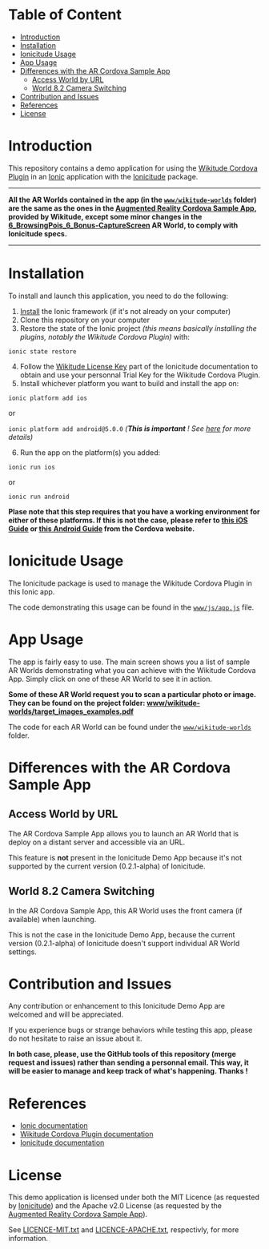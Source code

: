 # Table of Content
<!-- START doctoc generated TOC please keep comment here to allow auto update -->
<!-- DON'T EDIT THIS SECTION, INSTEAD RE-RUN doctoc TO UPDATE -->


- [Introduction](#introduction)
- [Installation](#installation)
- [Ionicitude Usage](#ionicitude-usage)
- [App Usage](#app-usage)
- [Differences with the AR Cordova Sample App](#differences-with-the-ar-cordova-sample-app)
  - [Access World by URL](#access-world-by-url)
  - [World 8.2 Camera Switching](#world-82-camera-switching)
- [Contribution and Issues](#contribution-and-issues)
- [References](#references)
- [License](#license)

<!-- END doctoc generated TOC please keep comment here to allow auto update -->

# Introduction
This repository contains a demo application for using the [Wikitude Cordova Plugin](http://www.wikitude.com/developer/documentation/phonegap) in an [Ionic](http://ionicframework.com/) application with the [Ionicitude](https://github.com/Tazaf/ionicitude) package.

---
**All the AR Worlds contained in the app (in the [`www/wikitude-worlds`](https://github.com/Tazaf/IonicitudeDemoApp/tree/master/www/wikitude-worlds) folder) are the same as the ones in the [Augmented Reality Cordova Sample App](https://github.com/Wikitude/wikitude-cordova-plugin-samples), provided by Wikitude, except some minor changes in the [6_BrowsingPois_6_Bonus-CaptureScreen](https://github.com/Tazaf/IonicitudeDemoApp/tree/master/www/wikitude-worlds/6_BrowsingPois_6_Bonus-CaptureScreen) AR World, to comply with Ionicitude specs.**

---

# Installation
To install and launch this application, you need to do the following:

1. [Install](http://ionicframework.com/getting-started/) the Ionic framework (if it's not already on your computer)
2. Clone this repository on your computer
3. Restore the state of the Ionic project _(this means basically installing the plugins, notably the Wikitude Cordova Plugin)_ with:

  `ionic state restore`

4. Follow the [Wikitude License Key](https://github.com/Tazaf/ionicitude/wiki/Installing-the-Wikitude-plugin#wikitude-licence-key) part of the Ionicitude documentation to obtain and use your personnal Trial Key for the Wikitude Cordova Plugin.
5. Install whichever platform you want to build and install the app on:
  
  `ionic platform add ios`
  
  or
  
  `ionic platform add android@5.0.0` _(**This is important** ! See [here](https://github.com/Tazaf/ionicitude/wiki/Installing-the-Wikitude-plugin#android-platform-version-500) for more details)_

6. Run the app on the platform(s) you added:
 
  `ionic run ios`

  or

  `ionic run android`
  
  **Plase note that this step requires that you have a working environment for either of these platforms. If this is not the case, please refer to [this iOS Guide](https://cordova.apache.org/docs/en/latest/guide/platforms/ios/index.html) or [this Android Guide](https://cordova.apache.org/docs/en/latest/guide/platforms/android/index.html) from the Cordova website.**

# Ionicitude Usage
The Ionicitude package is used to manage the Wikitude Cordova Plugin in this Ionic app.

The code demonstrating this usage can be found in the [`www/js/app.js`](https://github.com/Tazaf/IonicitudeDemoApp/blob/master/www/js/app.js) file.

# App Usage
The app is fairly easy to use. The main screen shows you a list of sample AR Worlds demonstrating what you can achieve with the Wikitude Cordova App. Simply click on one of these AR World to see it in action.

**Some of these AR World request you to scan a particular photo or image. They can be found on the project folder: [www/wikitude-worlds/target_images_examples.pdf](https://github.com/Tazaf/IonicitudeDemoApp/blob/master/www/wikitude-worlds/target_images_examples.pdf)**

The code for each AR World can be found under the [`www/wikitude-worlds`](https://github.com/Tazaf/IonicitudeDemoApp/blob/master/www/wikitude-worlds/) folder.

# Differences with the AR Cordova Sample App

## Access World by URL

The AR Cordova Sample App allows you to launch an AR World that is deploy on a distant server and accessible via an URL.

This feature is **not** present in the Ionicitude Demo App because it's not supported by the current version (0.2.1-alpha) of Ionicitude.

## World 8.2 Camera Switching

In the AR Cordova Sample App, this AR World uses the front camera (if available) when launching.

This is not the case in the Ionicitude Demo App, because the current version (0.2.1-alpha) of Ionicitude doesn't support individual AR World settings.

# Contribution and Issues

Any contribution or enhancement to this Ionicitude Demo App are welcomed and will be appreciated.

If you experience bugs or strange behaviors while testing this app, please do not hesitate to raise an issue about it.

**In both case, please, use the GitHub tools of this repository (merge request and issues) rather than sending a personnal email. This way, it will be easier to manage and keep track of what's happening. Thanks !**

# References
- [Ionic documentation](http://ionicframework.com/docs/)
- [Wikitude Cordova Plugin documentation](http://www.wikitude.com/developer/documentation/phonegap)
- [Ionicitude documentation](https://github.com/Tazaf/ionicitude)

# License
This demo application is licensed under both the MIT Licence (as requested by [Ionicitude](https://github.com/Tazaf/ionicitude#license)) and the Apache v2.0 License (as requested by the [Augmented Reality Cordova Sample App](https://github.com/Wikitude/wikitude-cordova-plugin-samples#license)).

See [LICENCE-MIT.txt](https://github.com/Tazaf/IonicitudeDemoApp/blob/master/LICENSE-MIT.txt) and [LICENCE-APACHE.txt](https://github.com/Tazaf/IonicitudeDemoApp/blob/master/LICENSE-APACHE.txt), respectivly, for more information.
